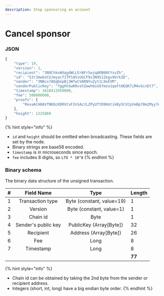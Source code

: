 ```yaml
---
description: Stop sponsoring an account
---
```


# Cancel sponsor

### JSON

```javascript
{
    "type": 19,
    "version": 1,
    "recipient": "3N9ChkxWXqgdWLLErWFrSwjqARB6NtYsvZh",
    "id": "53r3mwknCUJmyacf1TP1A5zUGCF9z3N951Zegs9UrkZD",
    "sender": "3NBcx7AQqDopBj3WfwCVARNYuZyt1L9xEVM",
    "senderPublicKey": "7gghhSwKRvshZwwh6sG97mzo1qoFtHEQK7iM4vGcnEt7",
    "timestamp": 1610412950000,
    "fee": 500000000,
    "proofs": [
        "RexaACH8AVfNKQcKDRVCvF2nSAzJLZPyUTtD9KmtikBy5CVCpVeBp78m2Myy7ekkecDMaJwERjgTVxjSxeLd8Da"
    ],
    "height": 1225860
}
```

{% hint style="info" %}
* `id` and `height` should be omitted when broadcasting. These fields are set by the node.
* Binary strings are base58 encoded.
* `timestamp` is in microseconds since epoch.
* `fee` includes 8 digits, so `LTO * 10^8`
{% endhint %}

### Binary schema

The binary data structure of the unsigned transaction.

| \# | Field Name | Type | Length |
| :--- | :---: | :---: | :--- |
| 1 | Transaction type | Byte \(constant, value=19\) | 1 |
| 2 | Version | Byte \(constant, value=1\) | 1 |
| 3 | Chain id | Byte | 1 |
| 4 | Sender's public key | PublicKey \(Array\[Byte\]\) | 32 |
| 5 | Recipient | Address \(Array\[Byte\]\) | 26 |
| 6 | Fee | Long | 8 |
| 7 | Timestamp | Long | 8 |
|  |  |  | **77** |

{% hint style="info" %}
* Chain id can be obtained by taking the 2nd byte from the sender or recipient address.
* Integers \(short, int, long\) have a big endian byte order.
{% endhint %}

